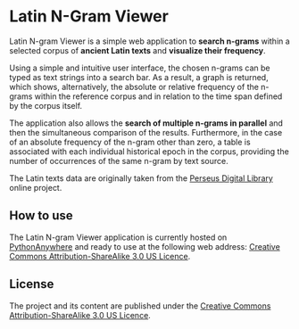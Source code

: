# Latin N-Gram Viewer

Latin N-gram Viewer is a simple web application to **search n-grams** within a selected corpus of **ancient Latin texts** and **visualize their frequency**.

Using a simple and intuitive user interface, the chosen n-grams can be typed as text strings into a search bar. As a result, a graph is returned, which shows, alternatively, the absolute or relative frequency of the n-grams within the reference corpus and in relation to the time span defined by the corpus itself.

The application also allows the **search of multiple n-grams in parallel** and then the simultaneous comparison of the results. Furthermore, in the case of an absolute frequency of the n-gram other than zero, a table is associated with each individual historical epoch in the corpus, providing the number of occurrences of the same n-gram by text source.

The Latin texts data are originally taken from the [Perseus Digital Library](https://www.perseus.tufts.edu/hopper/) online project.

## How to use

The Latin N-gram Viewer application is currently hosted on [PythonAnywhere](https://www.pythonanywhere.com) and ready to use at the following web address: [Creative Commons Attribution-ShareAlike 3.0 US Licence](https://creativecommons.org/licenses/by-sa/3.0/us/).

## License

The project and its content are published under the [Creative Commons Attribution-ShareAlike 3.0 US Licence](https://creativecommons.org/licenses/by-sa/3.0/us/).
